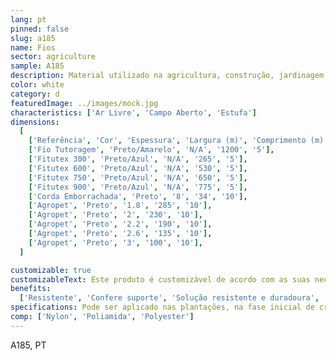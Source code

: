 ```yaml
---
lang: pt
pinned: false
slug: a185
name: Fios
sector: agriculture
sample: A185
description: Material utilizado na agricultura, construção, jardinagem, bricolage, entre outros. Permite “atar” ou unir partes distintas, conferindo-lhe estabilidade e resistência.
color: white
category: d
featuredImage: ../images/mock.jpg
characteristics: ['Ar Livre', 'Campo Aberto', 'Estufa']
dimensions:
  [
    ['Referência', 'Cor', 'Espessura', 'Largura (m)', 'Comprimento (m)'],
    ['Fio Tutoragem', 'Preto/Amarelo', 'N/A', '1200', '5'],
    ['Fitutex 300', 'Preto/Azul', 'N/A', '265', '5'],
    ['Fitutex 600', 'Preto/Azul', 'N/A', '530', '5'],
    ['Fitutex 750', 'Preto/Azul', 'N/A', '650', '5'],
    ['Fitutex 900', 'Preto/Azul', 'N/A', '775', '5'],
    ['Corda Emborrachada', 'Preto', '8', '34', '10'],
    ['Agropet', 'Preto', '1.8', '285', '10'],
    ['Agropet', 'Preto', '2', '230', '10'],
    ['Agropet', 'Preto', '2.2', '190', '10'],
    ['Agropet', 'Preto', '2.6', '135', '10'],
    ['Agropet', 'Preto', '3', '100', '10'],
  ]

customizable: true
customizableText: Este produto é customizável de acordo com as suas necessidades. Contacte-nos para mais informações.
benefits:
  ['Resistente', 'Confere suporte', 'Solução resistente e duradoura', 'Maleável', 'Reutilizável']
specifications: Pode ser aplicado nas plantações, na fase inicial de crescimento e eventual evolução.
comp: ['Nylon', 'Poliamida', 'Polyester']
---
```


A185, PT
